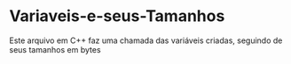 # Variaveis-e-seus-Tamanhos
Este arquivo em C++ faz uma chamada das variáveis criadas, seguindo de seus tamanhos em bytes
